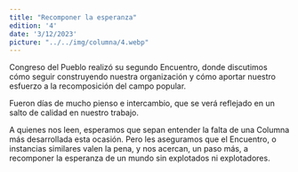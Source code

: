 ```yaml
---
title: "Recomponer la esperanza"
edition: '4'
date: '3/12/2023'
picture: "../../img/columna/4.webp"
---
```

Congreso del Pueblo realizó su segundo Encuentro, donde discutimos cómo seguir construyendo nuestra organización y cómo aportar nuestro esfuerzo a la recomposición del campo popular.

Fueron días de mucho pienso e intercambio, que se verá reflejado en un salto de calidad en nuestro trabajo.

A quienes nos leen, esperamos que sepan entender la falta de una Columna más desarrollada esta ocasión. Pero les aseguramos que el Encuentro, o instancias similares valen la pena, y nos acercan, un paso más, a recomponer la esperanza de un mundo sin explotados ni explotadores.